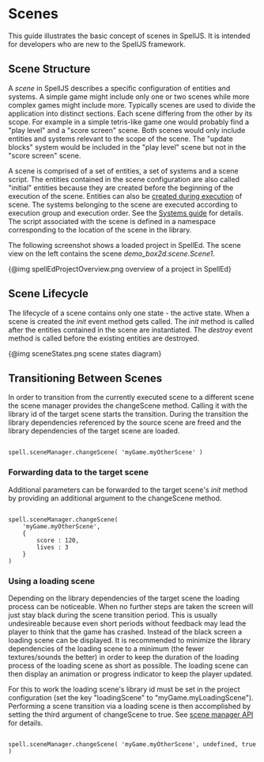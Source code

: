 # Scenes

This guide illustrates the basic concept of scenes in SpellJS. It is intended for developers who are new to the SpellJS framework.


## Scene Structure

A *scene* in SpellJS describes a specific configuration of entities and systems. A simple game might include only one or two scenes while more complex games
might include more. Typically scenes are used to divide the application into distinct sections. Each scene differing from the other by its scope. For
example in a simple tetris-like game one would probably find a "play level" and a "score screen" scene. Both scenes would only include entities and systems
relevant to the scope of the scene. The "update blocks" system would be included in the "play level" scene but not in the "score screen" scene.

A scene is comprised of a set of entities, a set of systems and a scene script. The entities contained in the scene configuration are also called "initial"
entities because they are created before the beginning of the execution of the scene. Entities can also be [created during execution](#!/guide/tutorials_creating_entities_dynamically)
of scene. The systems belonging to the scene are executed according to execution group and execution order. See the [Systems guide](#!/guide/concepts_systems-section-system-execution)
for details. The script associated with the scene is defined in a namespace corresponding to the location of the scene in the library.

The following screenshot shows a loaded project in SpellEd. The scene view on the left contains the scene *demo_box2d.scene.Scene1*.

{@img spellEdProjectOverview.png overview of a project in SpellEd}


## Scene Lifecycle

The lifecycle of a scene contains only one state - the active state. When a scene is created the *init* event method gets called. The *init* method is called
 after the entities contained in the scene are instantiated. The *destroy* event method is called before the existing entities are destroyed.

{@img sceneStates.png scene states diagram}


## Transitioning Between Scenes

In order to transition from the currently executed scene to a different scene the scene manager provides the changeScene method. Calling it with the library
id of the target scene starts the transition. During the transition the library dependencies referenced by the source scene are freed and the library
dependencies of the target scene are loaded.

<pre><code>
spell.sceneManager.changeScene( 'myGame.myOtherScene' )
</code></pre>


### Forwarding data to the target scene

Additional parameters can be forwarded to the target scene's *init* method by providing an additional argument to the changeScene method.

<pre><code>
spell.sceneManager.changeScene(
	'myGame.myOtherScene',
	{
		score : 120,
		lives : 3
	}
)
</code></pre>


### Using a loading scene

Depending on the library dependencies of the target scene the loading process can be noticeable. When no further steps are taken the screen will just stay
black during the scene transition period. This is usually undesireable because even short periods without feedback may lead the player to think that the game
 has crashed. Instead of the black screen a loading scene can be displayed. It is recommended to minimize the library dependencies of the loading scene to a
 minimum (the fewer textures/sounds the better) in order to keep the duration of the loading process of the loading scene as short as possible. The loading
 scene can then display an animation or progress indicator to keep the player updated.

For this to work the loading scene's library id must be set in the project configuration (set the key "loadingScene" to "myGame.myLoadingScene"). Performing
a scene transition via a loading scene is then accomplished by setting the third argument of changeScene to true. See [scene manager API](#!/api/spell.sceneManager-method-changeScene)
 for details.

<pre><code>
spell.sceneManager.changeScene( 'myGame.myOtherScene', undefined, true )
</code></pre>
